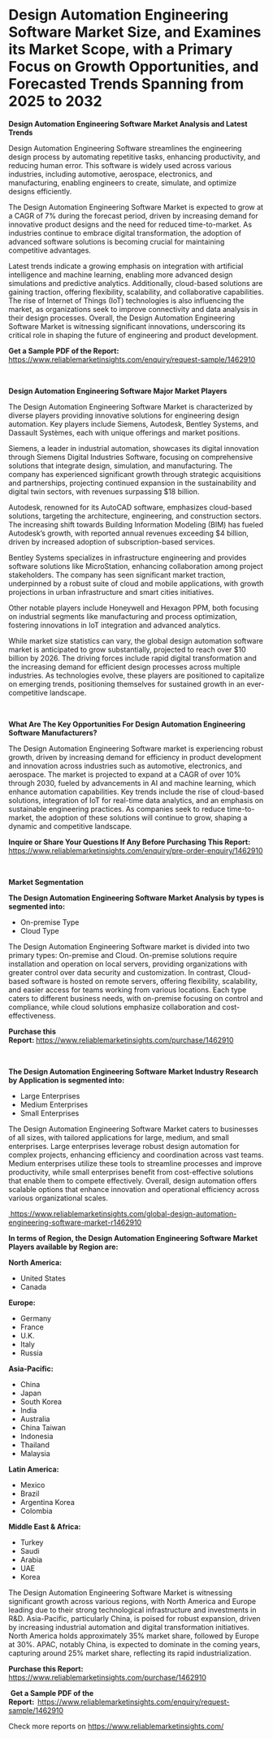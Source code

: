 <p><h1>Design Automation Engineering Software Market Size, and Examines its Market Scope, with a Primary Focus on Growth Opportunities, and Forecasted Trends Spanning from 2025 to 2032</h1></p><p><strong>Design Automation Engineering Software Market Analysis and Latest Trends</strong></p>
<p><p>Design Automation Engineering Software streamlines the engineering design process by automating repetitive tasks, enhancing productivity, and reducing human error. This software is widely used across various industries, including automotive, aerospace, electronics, and manufacturing, enabling engineers to create, simulate, and optimize designs efficiently.</p><p>The Design Automation Engineering Software Market is expected to grow at a CAGR of 7% during the forecast period, driven by increasing demand for innovative product designs and the need for reduced time-to-market. As industries continue to embrace digital transformation, the adoption of advanced software solutions is becoming crucial for maintaining competitive advantages. </p><p>Latest trends indicate a growing emphasis on integration with artificial intelligence and machine learning, enabling more advanced design simulations and predictive analytics. Additionally, cloud-based solutions are gaining traction, offering flexibility, scalability, and collaborative capabilities. The rise of Internet of Things (IoT) technologies is also influencing the market, as organizations seek to improve connectivity and data analysis in their design processes. Overall, the Design Automation Engineering Software Market is witnessing significant innovations, underscoring its critical role in shaping the future of engineering and product development.</p></p>
<p><strong>Get a Sample PDF of the Report:&nbsp;</strong> <a href="https://www.reliablemarketinsights.com/enquiry/request-sample/1462910?utm_campaign=1937&utm_medium=2&utm_source=Github&utm_content=ia&utm_term=11032025&utm_id=design-automation-engineering-software">https://www.reliablemarketinsights.com/enquiry/request-sample/1462910</a></p>
<p>&nbsp;</p>
<p><strong>Design Automation Engineering Software Major Market Players</strong></p>
<p><p>The Design Automation Engineering Software Market is characterized by diverse players providing innovative solutions for engineering design automation. Key players include Siemens, Autodesk, Bentley Systems, and Dassault Systèmes, each with unique offerings and market positions.</p><p>Siemens, a leader in industrial automation, showcases its digital innovation through Siemens Digital Industries Software, focusing on comprehensive solutions that integrate design, simulation, and manufacturing. The company has experienced significant growth through strategic acquisitions and partnerships, projecting continued expansion in the sustainability and digital twin sectors, with revenues surpassing $18 billion.</p><p>Autodesk, renowned for its AutoCAD software, emphasizes cloud-based solutions, targeting the architecture, engineering, and construction sectors. The increasing shift towards Building Information Modeling (BIM) has fueled Autodesk’s growth, with reported annual revenues exceeding $4 billion, driven by increased adoption of subscription-based services.</p><p>Bentley Systems specializes in infrastructure engineering and provides software solutions like MicroStation, enhancing collaboration among project stakeholders. The company has seen significant market traction, underpinned by a robust suite of cloud and mobile applications, with growth projections in urban infrastructure and smart cities initiatives.</p><p>Other notable players include Honeywell and Hexagon PPM, both focusing on industrial segments like manufacturing and process optimization, fostering innovations in IoT integration and advanced analytics.</p><p>While market size statistics can vary, the global design automation software market is anticipated to grow substantially, projected to reach over $10 billion by 2026. The driving forces include rapid digital transformation and the increasing demand for efficient design processes across multiple industries. As technologies evolve, these players are positioned to capitalize on emerging trends, positioning themselves for sustained growth in an ever-competitive landscape.</p></p>
<p>&nbsp;</p>
<p><strong>What Are The Key Opportunities For Design Automation Engineering Software Manufacturers?</strong></p>
<p><p>The Design Automation Engineering Software market is experiencing robust growth, driven by increasing demand for efficiency in product development and innovation across industries such as automotive, electronics, and aerospace. The market is projected to expand at a CAGR of over 10% through 2030, fueled by advancements in AI and machine learning, which enhance automation capabilities. Key trends include the rise of cloud-based solutions, integration of IoT for real-time data analytics, and an emphasis on sustainable engineering practices. As companies seek to reduce time-to-market, the adoption of these solutions will continue to grow, shaping a dynamic and competitive landscape.</p></p>
<p><strong>Inquire or Share Your Questions If Any Before Purchasing This Report:</strong> <a href="https://www.reliablemarketinsights.com/enquiry/pre-order-enquiry/1462910?utm_campaign=1937&utm_medium=2&utm_source=Github&utm_content=ia&utm_term=11032025&utm_id=design-automation-engineering-software">https://www.reliablemarketinsights.com/enquiry/pre-order-enquiry/1462910</a></p>
<p>&nbsp;</p>
<p><strong>Market Segmentation</strong></p>
<p><strong>The Design Automation Engineering Software Market Analysis by types is segmented into:</strong></p>
<p><ul><li>On-premise Type</li><li>Cloud Type</li></ul></p>
<p><p>The Design Automation Engineering Software market is divided into two primary types: On-premise and Cloud. On-premise solutions require installation and operation on local servers, providing organizations with greater control over data security and customization. In contrast, Cloud-based software is hosted on remote servers, offering flexibility, scalability, and easier access for teams working from various locations. Each type caters to different business needs, with on-premise focusing on control and compliance, while cloud solutions emphasize collaboration and cost-effectiveness.</p></p>
<p><strong>Purchase this Report:&nbsp;</strong><a href="https://www.reliablemarketinsights.com/purchase/1462910?utm_campaign=1937&utm_medium=2&utm_source=Github&utm_content=ia&utm_term=11032025&utm_id=design-automation-engineering-software">https://www.reliablemarketinsights.com/purchase/1462910</a></p>
<p>&nbsp;</p>
<p><strong>The Design Automation Engineering Software Market Industry Research by Application is segmented into:</strong></p>
<p><ul><li>Large Enterprises</li><li>Medium Enterprises</li><li>Small Enterprises</li></ul></p>
<p><p>The Design Automation Engineering Software Market caters to businesses of all sizes, with tailored applications for large, medium, and small enterprises. Large enterprises leverage robust design automation for complex projects, enhancing efficiency and coordination across vast teams. Medium enterprises utilize these tools to streamline processes and improve productivity, while small enterprises benefit from cost-effective solutions that enable them to compete effectively. Overall, design automation offers scalable options that enhance innovation and operational efficiency across various organizational scales.</p></p>
<p><a href="https://www.reliablemarketinsights.com/global-design-automation-engineering-software-market-r1462910?utm_campaign=1937&utm_medium=2&utm_source=Github&utm_content=ia&utm_term=11032025&utm_id=design-automation-engineering-software">&nbsp;https://www.reliablemarketinsights.com/global-design-automation-engineering-software-market-r1462910</a></p>
<p><strong>In terms of Region, the Design Automation Engineering Software Market Players available by Region are:</strong></p>
<p>
    <p> <strong> North America: </strong>
        <ul>
            <li>United States</li>
            <li>Canada</li>
        </ul>
        </p> 
    <p> <strong> Europe: </strong>
        <ul>
            <li>Germany</li>
            <li>France</li>
            <li>U.K.</li>
            <li>Italy</li>
            <li>Russia</li>
        </ul>
        </p> 
    <p> <strong> Asia-Pacific: </strong>
        <ul>
            <li>China</li>
            <li>Japan</li>
            <li>South Korea</li>
            <li>India</li>
            <li>Australia</li>
            <li>China Taiwan</li>
            <li>Indonesia</li>
            <li>Thailand</li>
            <li>Malaysia</li>
        </ul>
        </p> 
    <p> <strong> Latin America: </strong>
        <ul>
            <li>Mexico</li>
            <li>Brazil</li>
            <li>Argentina Korea</li>
            <li>Colombia</li>
        </ul>
        </p> 
    <p> <strong> Middle East & Africa: </strong>
        <ul>
            <li>Turkey</li>
            <li>Saudi</li>
            <li>Arabia</li>
            <li>UAE</li>
            <li>Korea</li>
        </ul>
    </p>
    </p>
<p><p>The Design Automation Engineering Software Market is witnessing significant growth across various regions, with North America and Europe leading due to their strong technological infrastructure and investments in R&D. Asia-Pacific, particularly China, is poised for robust expansion, driven by increasing industrial automation and digital transformation initiatives. North America holds approximately 35% market share, followed by Europe at 30%. APAC, notably China, is expected to dominate in the coming years, capturing around 25% market share, reflecting its rapid industrialization.</p></p>
<p><strong>Purchase this Report: </strong><a href="https://www.reliablemarketinsights.com/purchase/1462910?utm_campaign=1937&utm_medium=2&utm_source=Github&utm_content=ia&utm_term=11032025&utm_id=design-automation-engineering-software">https://www.reliablemarketinsights.com/purchase/1462910</a></p>
<p>&nbsp;<strong>Get a Sample PDF of the Report:&nbsp;&nbsp;</strong><a href="https://www.reliablemarketinsights.com/enquiry/request-sample/1462910?utm_campaign=1937&utm_medium=2&utm_source=Github&utm_content=ia&utm_term=11032025&utm_id=design-automation-engineering-software">https://www.reliablemarketinsights.com/enquiry/request-sample/1462910</a></p>
<p><strong></strong></p>
<p>Check more reports on <a href="https://www.reliablemarketinsights.com/?utm_campaign=1937&utm_medium=2&utm_source=Github&utm_content=ia&utm_term=11032025&utm_id=design-automation-engineering-software">https://www.reliablemarketinsights.com/</a></p>
